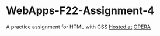 # WebApps-F22-Assignment-4
A practice assignment for HTML with CSS
[Hosted at](https://github.com/44-563-Web-Apps-F22/44563-webapps-assignment-4-Navya2228/settings/pages)
[OPERA]("opera.html")

